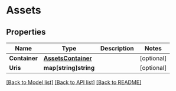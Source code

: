 # Assets

## Properties
Name | Type | Description | Notes
------------ | ------------- | ------------- | -------------
**Container** | [**AssetsContainer**](assets_container.md) |  | [optional] 
**Uris** | **map[string]string** |  | [optional] 

[[Back to Model list]](../README.md#documentation-for-models) [[Back to API list]](../README.md#documentation-for-api-endpoints) [[Back to README]](../README.md)


